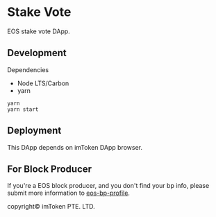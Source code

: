 # Stake Vote

EOS stake vote DApp.

## Development

Dependencies

* Node LTS/Carbon
* yarn

```shell
yarn
yarn start
```

## Deployment

This DApp depends on imToken DApp browser.

## For Block Producer

If you're a EOS block producer, and you don't find your bp info, please submit more information to [eos-bp-profile](https://github.com/consenlabs/eos-bp-profile).

copyright© imToken PTE. LTD.
